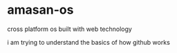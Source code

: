 # amasan-os
cross platform os built with web technology

i am trying to understand the basics of how github works
